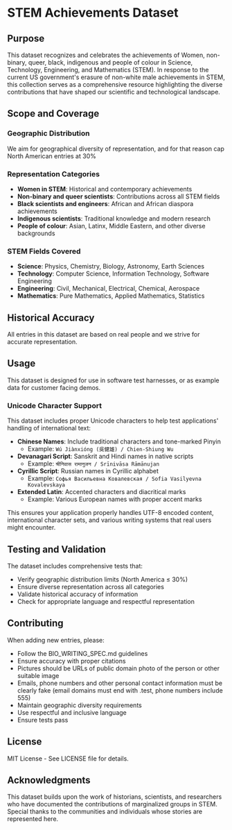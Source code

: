 # STEM Achievements Dataset

## Purpose

This dataset recognizes and celebrates the achievements of Women, non-binary, queer, black, indigenous and people of colour in Science, Technology, Engineering, and Mathematics (STEM). In response to the current US government's erasure of non-white male achievements in STEM, this collection serves as a comprehensive resource highlighting the diverse contributions that have shaped our scientific and technological landscape.

## Scope and Coverage

### Geographic Distribution

We aim for geographical diversity of representation, and for that reason cap North American entries at 30%

### Representation Categories
- **Women in STEM**: Historical and contemporary achievements
- **Non-binary and queer scientists**: Contributions across all STEM fields
- **Black scientists and engineers**: African and African diaspora achievements
- **Indigenous scientists**: Traditional knowledge and modern research
- **People of colour**: Asian, Latinx, Middle Eastern, and other diverse backgrounds

### STEM Fields Covered
- **Science**: Physics, Chemistry, Biology, Astronomy, Earth Sciences
- **Technology**: Computer Science, Information Technology, Software Engineering
- **Engineering**: Civil, Mechanical, Electrical, Chemical, Aerospace
- **Mathematics**: Pure Mathematics, Applied Mathematics, Statistics

## Historical Accuracy

All entries in this dataset are based on real people and we strive for accurate representation.

## Usage

This dataset is designed for use in software test harnesses, or as example data for customer facing demos.

### Unicode Character Support

This dataset includes proper Unicode characters to help test applications' handling of international text:

- **Chinese Names**: Include traditional characters and tone-marked Pinyin
  - Example: `Wú Jiànxióng (吳健雄) / Chien-Shiung Wu`
- **Devanagari Script**: Sanskrit and Hindi names in native scripts  
  - Example: `श्रीनिवास रामानुजन / Srīnivāsa Rāmānujan`
- **Cyrillic Script**: Russian names in Cyrillic alphabet
  - Example: `Софья Васильевна Ковалевская / Sofia Vasilyevna Kovalevskaya`
- **Extended Latin**: Accented characters and diacritical marks
  - Example: Various European names with proper accent marks

This ensures your application properly handles UTF-8 encoded content, international character sets, and various writing systems that real users might encounter.

## Testing and Validation

The dataset includes comprehensive tests that:
- Verify geographic distribution limits (North America ≤ 30%)
- Ensure diverse representation across all categories
- Validate historical accuracy of information
- Check for appropriate language and respectful representation

## Contributing

When adding new entries, please:
- Follow the BIO_WRITING_SPEC.md guidelines
- Ensure accuracy with proper citations
- Pictures should be URLs of public domain photo of the person or other suitable image
- Emails, phone numbers and other personal contact information must be clearly fake (email domains must end with .test, phone numbers include 555)
- Maintain geographic diversity requirements
- Use respectful and inclusive language
- Ensure tests pass

## License

MIT License - See LICENSE file for details.

## Acknowledgments

This dataset builds upon the work of historians, scientists, and researchers who have documented the contributions of marginalized groups in STEM. Special thanks to the communities and individuals whose stories are represented here.
